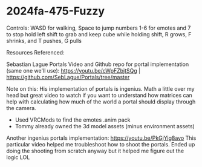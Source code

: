 # 2024fa-475-Fuzzy

Controls: WASD for walking, Space to jump
numbers 1-6 for emotes and 7 to stop
hold left shift to grab and keep cube
while holding shift, R grows, F shrinks, and T pushes, G pulls

Resources Referenced: 

Sebastian Lague Portals Video and Github repo for portal implementation (same one we'll use): https://youtu.be/cWpFZbjtSQg | https://github.com/SebLague/Portals/tree/master

Note on this: His implementation of portals is ingenius. Math a little over my head but great video to watch if you want to understand how matrices can help with calculating how much of the world a portal should display through the camera. 

* Used VRCMods to find the emotes .anim pack
* Tommy already owned the 3d model assets (minus environment assets)

Another ingenius portals implementation: 
https://youtu.be/PkGjYig8avo
This particular video helped me troubleshoot how to shoot the portals. Ended up doing the shooting from scratch anyway but it helped me figure out the logic LOL